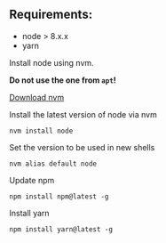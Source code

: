 ## Requirements:

* node > 8.x.x
* yarn

Install node using nvm.

**Do not use the one from `apt`!**

[Download nvm](https://github.com/creationix/nvm#install-script)

Install the latest version of node via nvm
```
nvm install node
```
Set the version to be used in new shells
```
nvm alias default node
```

Update npm
```
npm install npm@latest -g
```

Install yarn
```
npm install yarn@latest -g
```
